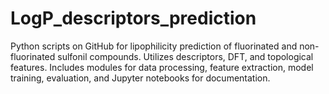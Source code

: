 # LogP_descriptors_prediction
Python scripts on GitHub for lipophilicity prediction of fluorinated and non-fluorinated sulfonil compounds. Utilizes descriptors, DFT, and topological features. Includes modules for data processing, feature extraction, model training, evaluation, and Jupyter notebooks for documentation.
